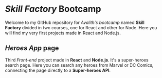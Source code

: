 # *Skill Factory* Bootcamp
Welcome to my GitHub repository for *Avalith's bootcamp* named **Skill Factory** divided in two courses, one for React and other for Node. Here you will find my very first projects made in React and Node.js.
## *Heroes App* page
Third *Front-end* project made in **React** and **Node.js**.
It's a super-heroes search page. Here you can search any heroes from Marvel or DC Comics, connecting the page directly to a **Super-heroes API**.
